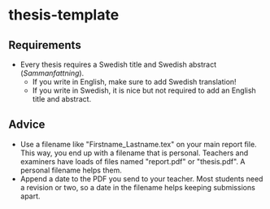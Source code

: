 # thesis-template

## Requirements

- Every thesis requires a Swedish title and Swedish abstract (_Sammanfattning_).
  - If you write in English, make sure to add Swedish translation!
  - If you write in Swedish, it is nice but not required to add an English title and abstract.

## Advice

- Use a filename like "Firstname_Lastname.tex" on your main report file. This way, you end up with a filename that is personal. Teachers and examiners have loads of files named "report.pdf" or "thesis.pdf". A personal filename helps them.
- Append a date to the PDF you send to your teacher. Most students need a revision or two, so a date in the filename helps keeping submissions apart. 
